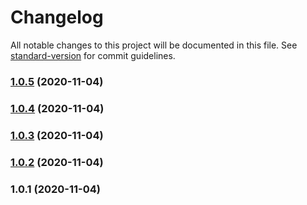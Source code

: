 # Changelog

All notable changes to this project will be documented in this file. See [standard-version](https://github.com/conventional-changelog/standard-version) for commit guidelines.

### [1.0.5](https://github.com/ZooTopiaGG/standard-version/compare/v1.0.4...v1.0.5) (2020-11-04)

### [1.0.4](https://github.com/ZooTopiaGG/standard-version/compare/v1.0.3...v1.0.4) (2020-11-04)

### [1.0.3](https://github.com/ZooTopiaGG/standard-version/compare/v1.0.2...v1.0.3) (2020-11-04)

### [1.0.2](https://github.com/ZooTopiaGG/standard-version/compare/v1.0.1...v1.0.2) (2020-11-04)

### 1.0.1 (2020-11-04)
